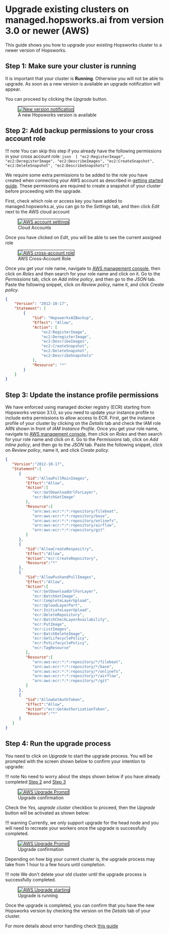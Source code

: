 # Upgrade existing clusters on managed.hopsworks.ai from version 3.0 or newer (AWS) 

This guide shows you how to upgrade your existing Hopsworks cluster to a newer version of Hopsworks.

## Step 1: Make sure your cluster is running

It is important that your cluster is **Running**. Otherwise you will not be able to upgrade. As soon as a new version is available an upgrade notification will appear.

You can proceed by clicking the *Upgrade* button.

<p align="center">
  <figure>
    <a  href="../../../assets/images/setup_installation/managed/aws/aws-notification-running-3.0.png">
      <img style="border: 1px solid #000" src="../../../assets/images/setup_installation/managed/aws/aws-notification-running-3.0.png" alt="New version notification">
    </a>
    <figcaption>A new Hopsworks version is available</figcaption>
  </figure>
</p>

## Step 2: Add backup permissions to your cross account role

!!! note
    You can skip this step if you already have the following permissions in your cross account role:
    ```json 
    [ "ec2:RegisterImage", "ec2:DeregisterImage", "ec2:DescribeImages", "ec2:CreateSnapshot", "ec2:DeleteSnapshot", "ec2:DescribeSnapshots"]
    ```

We require some extra permissions to be added to the role you have created when connecting your AWS account as described in [getting started guide](../getting_started/#step-1-connecting-your-aws-account). These permissions are required to create a snapshot of your cluster before proceeding with the upgrade. 


First, check which role or access key you have added to managed.hopsworks.ai, you can go to the *Settings* tab, and then click *Edit* next to the AWS cloud account

<p align="center">
  <figure>
    <a  href="../../../assets/images/setup_installation/managed/aws/aws-account-settings.png">
      <img style="border: 1px solid #000" src="../../../assets/images/setup_installation/managed/aws/aws-account-settings.png" alt="AWS account settings">
    </a>
    <figcaption>Cloud Accounts</figcaption>
  </figure>
</p>

Once you have clicked on *Edit*, you will be able to see the current assigned role

<p align="center">
  <figure>
    <a  href="../../../assets/images/setup_installation/managed/aws/aws-cross-account-role.png">
      <img style="border: 1px solid #000" src="../../../assets/images/setup_installation/managed/aws/aws-cross-account-role.png" alt="AWS cross-account role">
    </a>
    <figcaption>AWS Cross-Account Role</figcaption>
  </figure>
</p>

Once you get your role name, navigate to [AWS management console](https://console.aws.amazon.com/iam/home#), then click on *Roles* and then search for your role name and click on it.  Go to the *Permissions* tab, click on *Add inline policy*, and then go to the *JSON* tab. Paste the following snippet, click on *Review policy*, name it, and click *Create policy*.

```json
{
    "Version": "2012-10-17",
    "Statement": [
        {
            "Sid": "HopsworksAIBackup",
            "Effect": "Allow",
            "Action": [
                "ec2:RegisterImage",
                "ec2:DeregisterImage",
                "ec2:DescribeImages",
                "ec2:CreateSnapshot",
                "ec2:DeleteSnapshot",
                "ec2:DescribeSnapshots"
            ],
            "Resource": "*"
        }
    ]
}
```

## Step 3: Update the instance profile permissions 

We have enforced using managed docker registry (ECR) starting from Hopsworks version 3.1.0, so you need to update your instance profile to include extra permissions to allow access to ECR. First, get the instance profile of your cluster by clicking on the *Details* tab and check the IAM role ARN shown in front of *IAM Instance Profile*. Once you get your role name, navigate to [AWS management console](https://console.aws.amazon.com/iam/home#), then click on *Roles* and then search for your role name and click on it.  Go to the *Permissions* tab, click on *Add inline policy*, and then go to the *JSON* tab. Paste the following snippet, click on *Review policy*, name it, and click *Create policy*.


```json
{
   "Version":"2012-10-17",
   "Statement":[
      {
         "Sid":"AllowPullMainImages",
         "Effect":"Allow",
         "Action":[
            "ecr:GetDownloadUrlForLayer",
            "ecr:BatchGetImage"
         ],
         "Resource":[
            "arn:aws:ecr:*:*:repository/filebeat",
            "arn:aws:ecr:*:*:repository/base",
            "arn:aws:ecr:*:*:repository/onlinefs",
            "arn:aws:ecr:*:*:repository/airflow",
            "arn:aws:ecr:*:*:repository/git"
         ]
      },
      {
         "Sid":"AllowCreateRespositry",
         "Effect":"Allow",
         "Action":"ecr:CreateRepository",
         "Resource":"*"
      },
      {
         "Sid":"AllowPushandPullImages",
         "Effect":"Allow",
         "Action":[
            "ecr:GetDownloadUrlForLayer",
            "ecr:BatchGetImage",
            "ecr:CompleteLayerUpload",
            "ecr:UploadLayerPart",
            "ecr:InitiateLayerUpload",
            "ecr:DeleteRepository",
            "ecr:BatchCheckLayerAvailability",
            "ecr:PutImage",
            "ecr:ListImages",
            "ecr:BatchDeleteImage",
            "ecr:GetLifecyclePolicy",
            "ecr:PutLifecyclePolicy",
            "ecr:TagResource"
         ],
         "Resource":[
            "arn:aws:ecr:*:*:repository/*/filebeat",
            "arn:aws:ecr:*:*:repository/*/base",
            "arn:aws:ecr:*:*:repository/*/onlinefs",
            "arn:aws:ecr:*:*:repository/*/airflow",
            "arn:aws:ecr:*:*:repository/*/git"
         ]
      },
      {
         "Sid":"AllowGetAuthToken",
         "Effect":"Allow",
         "Action":"ecr:GetAuthorizationToken",
         "Resource":"*"
      }
   ]
}
```

## Step 4: Run the upgrade process

You need to click on *Upgrade* to start the upgrade process. You will be prompted with the screen shown below to confirm your intention to upgrade: 

!!! note
    No need to worry about the steps shown below if you have already completed [Step 2](#step-2-add-backup-permissions-to-your-cross-account-role) and [Step 3](#step-3-update-the-instance-profile-permissions)

<p align="center">
  <figure>
    <a  href="../../../assets/images/setup_installation/managed/aws/aws-upgrade-prompt-1_3.0.png">
      <img style="border: 1px solid #000" src="../../../assets/images/setup_installation/managed/aws/aws-upgrade-prompt-1_3.0.png" alt="AWS Upgrade Prompt">
    </a>
    <figcaption>Upgrade confirmation</figcaption>
  </figure>
</p>

Check the *Yes, upgrade cluster* checkbox to proceed, then the *Upgrade* button will be activated as shown below:

!!! warning
    Currently, we only support upgrade for the head node and you will need to recreate your workers once the upgrade is successfully completed. 

<p align="center">
  <figure>
    <a  href="../../../assets/images/setup_installation/managed/aws/aws-upgrade-prompt-2_3.0.png">
      <img style="border: 1px solid #000" src="../../../assets/images/setup_installation/managed/aws/aws-upgrade-prompt-2_3.0.png" alt="AWS Upgrade Prompt">
    </a>
    <figcaption>Upgrade confirmation</figcaption>
  </figure>
</p>

Depending on how big your current cluster is, the upgrade process may take from 1 hour to a few hours until completion.

!!! note
    We don't delete your old cluster until the upgrade process is successfully completed. 


<p align="center">
  <figure>
    <a  href="../../../assets/images/setup_installation/managed/aws/aws-upgrade-start_3.0.png">
      <img style="border: 1px solid #000" src="../../../assets/images/setup_installation/managed/aws/aws-upgrade-start_3.0.png" alt="AWS Upgrade starting">
    </a>
    <figcaption>Upgrade is running</figcaption>
  </figure>
</p>

Once the upgrade is completed, you can confirm that you have the new Hopsworks version by checking the version on the *Details* tab of your cluster.

For more details about error handling check [this guide](../upgrade_2.4/#error-handling)